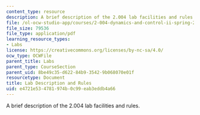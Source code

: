 ```yaml
---
content_type: resource
description: A brief description of the 2.004 lab facilities and rules.
file: /ol-ocw-studio-app/courses/2-004-dynamics-and-control-ii-spring-2008/e4721e534781974b0c99eab3eddb4a66_descript.pdf
file_size: 79536
file_type: application/pdf
learning_resource_types:
- Labs
license: https://creativecommons.org/licenses/by-nc-sa/4.0/
ocw_type: OCWFile
parent_title: Labs
parent_type: CourseSection
parent_uid: 8be49c35-d622-84b9-3542-9b068070e01f
resourcetype: Document
title: Lab Description and Rules
uid: e4721e53-4781-974b-0c99-eab3eddb4a66
---
```

A brief description of the 2.004 lab facilities and rules.